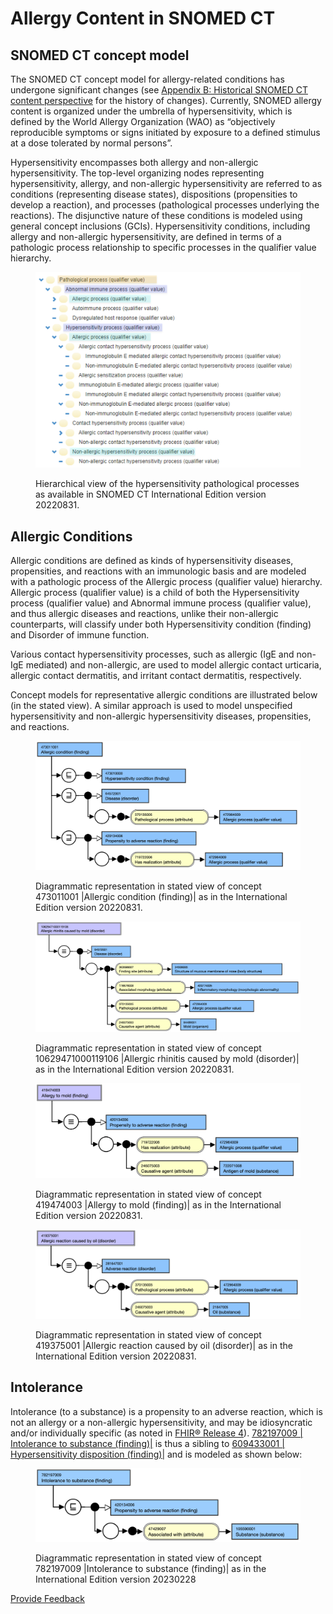 # Allergy Content in SNOMED CT

## SNOMED CT concept model

The SNOMED CT concept model for allergy-related conditions has undergone significant changes (see [Appendix B: Historical SNOMED CT content perspective](../appendixes/appendix-b-historical-snomed-ct-content-perspective.md) for the history of changes). Currently, SNOMED allergy content is organized under the umbrella of hypersensitivity, which is defined by the World Allergy Organization (WAO) as “objectively reproducible symptoms or signs initiated by exposure to a defined stimulus at a dose tolerated by normal persons”.

Hypersensitivity encompasses both allergy and non-allergic hypersensitivity. The top-level organizing nodes representing hypersensitivity, allergy, and non-allergic hypersensitivity are referred to as conditions (representing disease states), dispositions (propensities to develop a reaction), and processes (pathological processes underlying the reactions). The disjunctive nature of these conditions is modeled using general concept inclusions (GCIs). Hypersensitivity conditions, including allergy and non-allergic hypersensitivity, are defined in terms of a pathologic process relationship to specific processes in the qualifier value hierarchy.

<figure><img src="../images/180920401.png" alt=""><figcaption><p> Hierarchical view of the hypersensitivity pathological processes as available in SNOMED CT International Edition version 20220831.</p></figcaption></figure>

## Allergic Conditions

Allergic conditions are defined as kinds of hypersensitivity diseases, propensities, and reactions with an immunologic basis and are modeled with a pathologic process of the Allergic process (qualifier value) hierarchy. Allergic process (qualifier value) is a child of both the Hypersensitivity process (qualifier value) and Abnormal immune process (qualifier value), and thus allergic diseases and reactions, unlike their non-allergic counterparts, will classify under both Hypersensitivity condition (finding) and Disorder of immune function.

Various contact hypersensitivity processes, such as allergic (IgE and non-IgE mediated) and non-allergic, are used to model allergic contact urticaria, allergic contact dermatitis, and irritant contact dermatitis, respectively.

Concept models for representative allergic conditions are illustrated below (in the stated view). A similar approach is used to model unspecified hypersensitivity and non-allergic hypersensitivity diseases, propensities, and reactions.

<figure><img src="../images/180920399.png" alt=""><figcaption><p>Diagrammatic representation in stated view of concept 473011001 |Allergic condition (finding)| as in the International Edition version 20220831.</p></figcaption></figure>

<figure><img src="../images/180920398.png" alt=""><figcaption><p>Diagrammatic representation in stated view of concept 10629471000119106 |Allergic rhinitis caused by mold (disorder)| as in the International Edition version 20220831.</p></figcaption></figure>

<figure><img src="../images/180920397.png" alt=""><figcaption><p>Diagrammatic representation in stated view of concept 419474003 |Allergy to mold (finding)| as in the International Edition version 20220831.</p></figcaption></figure>

<figure><img src="../images/180920396.png" alt=""><figcaption><p>Diagrammatic representation in stated view of concept 419375001 |Allergic reaction caused by oil (disorder)| as in the International Edition version 20220831.</p></figcaption></figure>

## Intolerance

Intolerance (to a substance) is a propensity to an adverse reaction, which is not an allergy or a non-allergic hypersensitivity, and may be idiosyncratic and/or individually specific (as noted in [FHIR® Release 4](http://hl7.org/fhir/R4/allergyintolerance.html)). [782197009 | Intolerance to substance (finding)|](http://snomed.info/id/782197009) is thus a sibling to [609433001 | Hypersensitivity disposition (finding)|](http://snomed.info/id/609433001) and is modeled as shown below:

<figure><img src="../images/180920395.png" alt=""><figcaption><p> Diagrammatic representation in stated view of concept 782197009 |Intolerance to substance (finding)| as in the International Edition version 20230228</p></figcaption></figure>







<a href="https://docs.google.com/forms/d/e/1FAIpQLScTmbZIf0UEQwYDkY27EEWBkaiYkHSbR0_9DmFrMLXoQLyL7Q/viewform?usp=pp_url&entry.1767247133=Allergy+IG&entry.670899847=Allergy%20Content%20in%20SNOMED%20CT" class="button primary">Provide Feedback</a>
